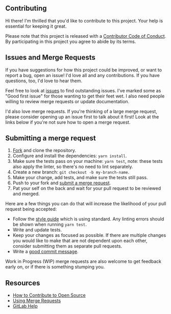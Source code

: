 ## Contributing

[fork]: https://gitlab.com/idahogurl/vs-code-prettier-eslint/-/forks/new
[mr]: https://gitlab.com/idahogurl/vs-code-prettier-eslint/-/merge_requests/new
[style]: https://github.com/airbnb/javascript
[code-of-conduct]: CODE_OF_CONDUCT.md

Hi there! I'm thrilled that you'd like to contribute to this project. Your help is essential for keeping it great.

Please note that this project is released with a [Contributor Code of Conduct][code-of-conduct]. By participating in this project you agree to abide by its terms.

## Issues and Merge Requests

If you have suggestions for how this project could be improved, or want to report a bug, open an issue! I'd love all and any contributions. 
If you have questions, too, I'd love to hear them.

Feel free to look at [issues](https://gitlab.com/idahogurl/vs-code-prettier-eslint/-/issues) to find outstanding issues. 
I've marked some as "Good first issue" for those wanting to get their feet wet. I also need people willing to review merge requests or update documentation.

I'd also love merge requests. If you're thinking of a large merge request, please consider opening up an issue first to talk about it first! 
Look at the links below if you're not sure how to open a merge request.

## Submitting a merge request

1. [Fork][fork] and clone the repository.
1. Configure and install the dependencies: `yarn install`.
1. Make sure the tests pass on your machine: `yarn test`, note: these tests also apply the linter, so there's no need to lint separately.
1. Create a new branch: `git checkout -b my-branch-name`.
1. Make your change, add tests, and make sure the tests still pass.
1. Push to your fork and [submit a merge request][mr].
1. Pat your self on the back and wait for your pull request to be reviewed and merged.

Here are a few things you can do that will increase the likelihood of your pull request being accepted:

- Follow the [style guide][style] which is using standard. Any linting errors should be shown when running `yarn test`.
- Write and update tests.
- Keep your changes as focused as possible. If there are multiple changes you would like to make that are not dependent upon each other, consider submitting them as separate pull requests.
- Write a [good commit message](http://tbaggery.com/2008/04/19/a-note-about-git-commit-messages.html).

Work in Progress (WIP) merge requests are also welcome to get feedback early on, or if there is something stumping you.

## Resources

- [How to Contribute to Open Source](https://opensource.guide/how-to-contribute/)
- [Using Merge Requests](https://docs.gitlab.com/ee/user/project/merge_requests/getting_started.html)
- [GitLab Help](https://about.gitlab.com/get-help/)